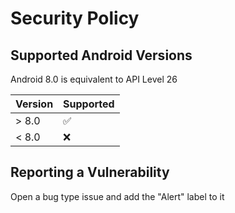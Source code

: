 # Security Policy

## Supported Android Versions

Android 8.0 is equivalent to API Level 26

| Version | Supported          |
| ------- | ------------------ |
| > 8.0   | :white_check_mark: |
| < 8.0   | :x:                |

## Reporting a Vulnerability

Open a bug type issue and add the "Alert" label to it
